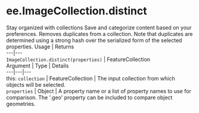  
#  ee.ImageCollection.distinct
Stay organized with collections  Save and categorize content based on your preferences. 
Removes duplicates from a collection. Note that duplicates are determined using a strong hash over the serialized form of the selected properties. Usage | Returns  
---|---  
`ImageCollection.distinct(properties)` | FeatureCollection  
Argument | Type | Details  
---|---|---  
this: `collection` | FeatureCollection | The input collection from which objects will be selected.  
`properties` | Object | A property name or a list of property names to use for comparison. The '.geo' property can be included to compare object geometries.  
